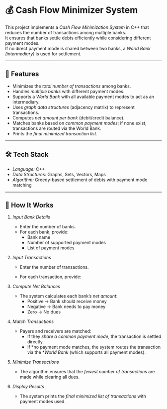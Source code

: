 
# 💰 Cash Flow Minimizer System

This project implements a *Cash Flow Minimization System* in C++ that reduces the number of transactions among multiple banks.  
It ensures that banks settle debts efficiently while considering different payment modes.  
If no direct payment mode is shared between two banks, a *World Bank (intermediary)* is used for settlement.

---

## 📌 Features
- Minimizes the *total number of transactions* among banks.
- Handles *multiple banks* with different payment modes.
- Supports a *World Bank* with all available payment modes to act as an intermediary.
- Uses *graph data structures* (adjacency matrix) to represent transactions.
- Computes *net amount per bank* (debit/credit balance).
- Matches banks based on *common payment modes*; if none exist, transactions are routed via the World Bank.
- Prints the *final minimized transaction list*.

---

## 🛠 Tech Stack
- *Language:* C++  
- *Data Structures:* Graphs, Sets, Vectors, Maps  
- *Algorithm:* Greedy-based settlement of debts with payment mode matching  

---

## 🚀 How It Works

1. *Input Bank Details*
   - Enter the number of banks.  
   - For each bank, provide:  
     - Bank name  
     - Number of supported payment modes  
     - List of payment modes  

2. *Input Transactions*
   - Enter the number of transactions.  
   - For each transaction, provide:  
     
     <SenderBank> <ReceiverBank> <Amount>
     

3. *Compute Net Balances*
   - The system calculates each bank’s *net amount*:  
     - Positive → Bank should receive money  
     - Negative → Bank needs to pay money  
     - Zero → No dues  

4. *Match Transactions*
   - Payers and receivers are matched:  
     - If they *share a common payment mode*, the transaction is settled directly.  
     - If *no payment mode matches, the system routes the transaction via the **World Bank* (which supports all payment modes).  

5. *Minimize Transactions*
   - The algorithm ensures that the *fewest number of transactions* are made while clearing all dues.  

6. *Display Results*
   - The system prints the *final minimized list of transactions* with payment modes used.

